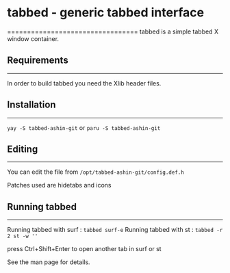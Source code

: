 # tabbed - generic tabbed interface
=================================
tabbed is a simple tabbed X window container.

## Requirements
------------
In order to build tabbed you need the Xlib header files.

## Installation
------------
`yay -S tabbed-ashin-git` or `paru -S tabbed-ashin-git`

## Editing
-------
You can edit the file from `/opt/tabbed-ashin-git/config.def.h`

Patches used are hidetabs and icons

## Running tabbed
--------------
Running tabbed with surf :
    `tabbed surf-e`
Running tabbed with st :
    `tabbed -r 2 st -w ''`

press Ctrl+Shift+Enter to open another tab in surf or st

See the man page for details.


